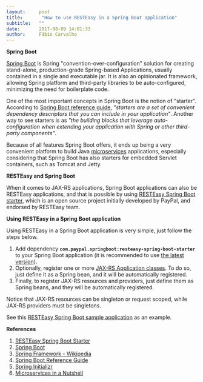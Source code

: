 ```yaml
---
layout:     post
title:       "How to use RESTEasy in a Spring Boot application"
subtitle:   ""
date:       2017-08-09 14:01:33 
author:     Fábio Carvalho
---
```


**Spring Boot** 

[Spring Boot](https://projects.spring.io/spring-boot/) is Spring &#34;convention-over-configuration&#34; solution for creating stand-alone, production-grade Spring-based Applications, usually contained in a single and executable jar. It is also an opinionated framework, allowing Spring platform and third-party libraries to be auto-configured, minimizing the need for boilerplate code.


One of the most important concepts in Spring Boot is the notion of &#34;starter&#34;. According to [Spring Boot reference guide](https://docs.spring.io/spring-boot/docs/1.5.3.RELEASE/reference/htmlsingle/#using-boot-starter), _&#34;starters are a set of convenient dependency descriptors that you can include in your application&#34;_. Another way to see starters is as _&#34;the building blocks that leverage auto-configuration when extending your application with Spring or other third-party components&#34;_.

Because of all features Spring Boot offers, it ends up being a very convenient platform to build Java [microservices](https://www.thoughtworks.com/insights/blog/microservices-nutshell) applications, especially considering that Spring Boot has also starters for embedded Servlet containers, such as Tomcat and Jetty. 

**RESTEasy and Spring Boot** 

When it comes to JAX-RS applications, Spring Boot applications can also be RESTEasy applications, and that is possible by using [RESTEasy Spring Boot starter](https://github.com/paypal/resteasy-spring-boot/), which is an open source project initially developed by PayPal, and endorsed by RESTEasy team.

**Using RESTEasy in a Spring Boot application**

Using RESTEasy in a Spring Boot application is very simple, just follow the steps below.
1.  Add dependency 
**`com.paypal.springboot:resteasy-spring-boot-starter`**
 to your Spring Boot application (it is recommended to use [the latest version](https://search.maven.org/#search%7Cga%7C1%7Cg:com.paypal.springboot)).
2.  Optionally, register one or more [JAX-RS Application classes](https://docs.oracle.com/javaee/6/api/javax/ws/rs/core/Application.html). To do so, just define it as a Spring bean, and it will be automatically registered.
3.  Finally, to register JAX-RS resources and providers, just define them as Spring beans, and they will be automatically registered. 

Notice that JAX-RS resources can be singleton or request scoped, while JAX-RS providers must be singletons.

See this [RESTEasy Spring Boot sample application](https://github.com/paypal/resteasy-spring-boot/tree/master/sample-app) as an example.

**References**

1.  [RESTEasy Spring Boot Starter](https://github.com/paypal/resteasy-spring-boot/)
2.  [Spring Boot](https://projects.spring.io/spring-boot/)
3.  [Spring Framework - Wikipedia](https://en.wikipedia.org/wiki/Spring_Framework#Spring_Boot)
4.  [Spring Boot Reference Guide](https://docs.spring.io/spring-boot/docs/1.5.3.RELEASE/reference/htmlsingle/#using-boot-starter)
5.  [Spring Initializr](https://start.spring.io/)
6.  [Microservices in a Nutshell](https://www.thoughtworks.com/insights/blog/microservices-nutshell)
